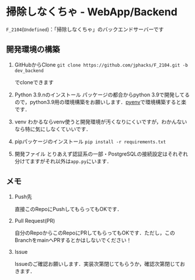 # 掃除しなくちゃ - WebApp/Backend

`F_2104`(`Undefined`)：「掃除しなくちゃ」のバックエンドサーバーです

## 開発環境の構築

1. GitHubからClone
   ```git clone https://github.com/jphacks/F_2104.git -b dev_backend```

   でcloneできます

2. Python 3.9.nのインストール
   パッケージの都合からpython 3.9で開発してるので，python3.9用の環境構築をお願いします．[pyenv](https://github.com/pyenv/pyenv)で環境構築すると楽です．

3. venv
   わかるならvenv使うと開発環境が汚くなりにくいですが，わかんないなら特に気にしなくていいです．

4. pipパッケージのインストール
   ```pip install -r requirements.txt```

5. 開発ファイル
   とりあえず認証系の一部・PostgreSQLの接続設定はそれぞれ分けてますがそれ以外は`app.py`にいます．

## メモ

1. Push先

   直接このRepoにPushしてもらってもOKです．

1. Pull Request(PR)

   自分のRepoからこのRepoにPRしてもらってもOKです．ただし，このBranchをmainへPRするとかはしないでください！

1. Issue

   Issueのご確認お願いします．実装次第閉じてもらうか，確認次第閉じておきます．
